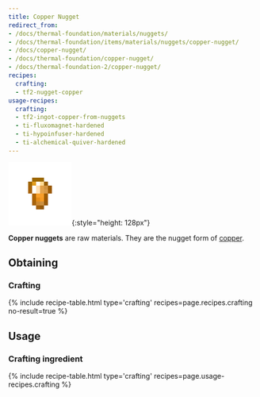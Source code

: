```yaml
---
title: Copper Nugget
redirect_from:
- /docs/thermal-foundation/materials/nuggets/
- /docs/thermal-foundation/items/materials/nuggets/copper-nugget/
- /docs/copper-nugget/
- /docs/thermal-foundation/copper-nugget/
- /docs/thermal-foundation-2/copper-nugget/
recipes:
  crafting:
  - tf2-nugget-copper
usage-recipes:
  crafting:
  - tf2-ingot-copper-from-nuggets
  - ti-fluxomagnet-hardened
  - ti-hypoinfuser-hardened
  - ti-alchemical-quiver-hardened
---
```


![Copper nugget](/assets/images/thermal-foundation-2/nugget-copper.png){:style="height: 128px"}


**Copper nuggets** are raw materials. They are the nugget form of
[copper](/docs/1.12/thermal-foundation-2/copper-ingot/).


Obtaining
---------

### Crafting
{% include recipe-table.html type='crafting' recipes=page.recipes.crafting no-result=true %}


Usage
-----

### Crafting ingredient
{% include recipe-table.html type='crafting' recipes=page.usage-recipes.crafting %}
